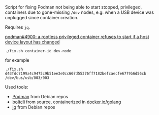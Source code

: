Script for fixing Podman not being able to start stopped, privileged, containers due to gone-missing `/dev` nodes, e.g. when a USB device was unplugged since container creation.

Requires `jq`.

[podman#4900: a rootless privileged container refuses to start if a host device layout has changed](https://github.com/containers/podman/issues/4900)

    ./fix.sh container-id dev-node

for example

    ./fix.sh d43fdc7199a4c9475c9b51ee3e0cc667d55376ff7182befcaecfe6779b6d56cb /dev/bus/usb/003/003

Used tools:
* [Podman](https://github.com/containers/podman) from Debian repos
* [boltcli](https://github.com/spacewander/boltcli) from source, containerized in [docker.io/golang](https://hub.docker.com/_/golang/)
* [jq](https://github.com/stedolan/jq) from Debian repos

